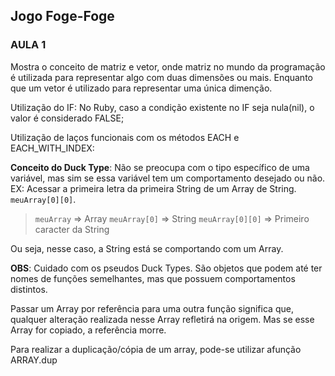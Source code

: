 ## Jogo Foge-Foge



### AULA 1
Mostra o conceito de matriz e vetor, onde matriz no mundo da programação é utilizada para representar algo com duas dimensões ou mais. Enquanto que um vetor é utilizado para representar uma única dimenção.

Utilização do IF: No Ruby, caso a condição existente no IF seja nula(nil), o valor é considerado FALSE;

Utilização de laços funcionais com os métodos EACH e EACH_WITH_INDEX: 

**Conceito do Duck Type**: Não se preocupa com o tipo específico de uma variável, mas sim se essa variável tem um comportamento desejado ou não. 
EX: Acessar a primeira letra da primeira String de um Array de String. ```meuArray[0][0]```.
 > ```meuArray``` => Array
 > ```meuArray[0]``` => String
 > ```meuArray[0][0]``` => Primeiro caracter da String

 Ou seja, nesse caso, a String está se comportando com um Array.

 **OBS**: Cuidado com os pseudos Duck Types. São objetos que podem até ter nomes de funções semelhantes, mas que possuem comportamentos distintos.

 Passar um Array por referência para uma outra função significa que, qualquer alteração realizada nesse Array refletirá na origem. Mas se esse Array for copiado, a referência morre.

 Para realizar a duplicação/cópia de um array, pode-se utilizar afunção ARRAY.dup